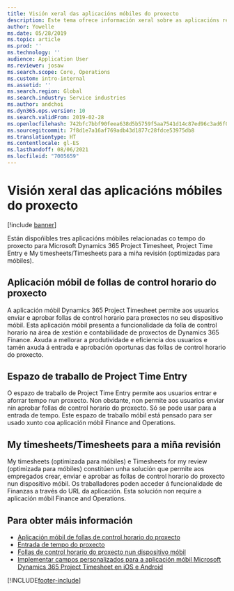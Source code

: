 ```yaml
---
title: Visión xeral das aplicacións móbiles do proxecto
description: Este tema ofrece información xeral sobre as aplicacións relacionadas co tempo do proxecto para Microsoft Dynamics 365 Project Timesheet, Project Time Entry e My timesheets/Timesheets dispoñibles nun dispositivo móbil.
author: Yowelle
ms.date: 05/28/2019
ms.topic: article
ms.prod: ''
ms.technology: ''
audience: Application User
ms.reviewer: josaw
ms.search.scope: Core, Operations
ms.custom: intro-internal
ms.assetid: ''
ms.search.region: Global
ms.search.industry: Service industries
ms.author: andchoi
ms.dyn365.ops.version: 10
ms.search.validFrom: 2019-02-28
ms.openlocfilehash: 742bfc7bbf90feea638d5b5759f5aa7541d14c87ed96c3ad6f074684696e0c73
ms.sourcegitcommit: 7f8d1e7a16af769adb43d1877c28fdce53975db8
ms.translationtype: HT
ms.contentlocale: gl-ES
ms.lasthandoff: 08/06/2021
ms.locfileid: "7005659"
---
```

# <a name="project-mobile-applications-overview"></a>Visión xeral das aplicacións móbiles do proxecto

[!include [banner](../includes/banner.md)]

Están dispoñibles tres aplicacións móbiles relacionadas co tempo do proxecto para Microsoft Dynamics 365 Project Timesheet, Project Time Entry e My timesheets/Timesheets para a miña revisión (optimizadas para móbiles).

## <a name="project-timesheet-mobile-app"></a>Aplicación móbil de follas de control horario do proxecto

A aplicación móbil Dynamics 365 Project Timesheet permite aos usuarios enviar e aprobar follas de control horario para proxectos no seu dispositivo móbil. Esta aplicación móbil presenta a funcionalidade da folla de control horario na área de xestión e contabilidade de proxectos de Dynamics 365 Finance. Axuda a mellorar a produtividade e eficiencia dos usuarios e tamén axuda á entrada e aprobación oportunas das follas de control horario do proxecto.

## <a name="project-time-entry-workspace"></a>Espazo de traballo de Project Time Entry

O espazo de traballo de Project Time Entry permite aos usuarios entrar e aforrar tempo nun proxecto. Non obstante, non permite aos usuarios enviar nin aprobar follas de control horario do proxecto. Só se pode usar para a entrada de tempo. Este espazo de traballo móbil está pensado para ser usado xunto coa aplicación móbil Finance and Operations.

## <a name="my-timesheetstimesheets-for-my-review"></a>My timesheets/Timesheets para a miña revisión

My timesheets (optimizada para móbiles) e Timesheets for my review (optimizada para móbiles) constitúen unha solución que permite aos empregados crear, enviar e aprobar as follas de control horario do proxecto nun dispositivo móbil. Os traballadores poden acceder á funcionalidade de Finanzas a través do URL da aplicación. Esta solución non require a aplicación móbil Finance and Operations.

## <a name="for-more-information"></a>Para obter máis información

- [Aplicación móbil de follas de control horario do proxecto](project-timesheet.md)
- [Entrada de tempo do proxecto]( project-time-entry-mobile-workspace.md)
- [Follas de control horario do proxecto nun dispositivo móbil](Mobile-timesheets.md)
- [Implementar campos personalizados para a aplicación móbil Microsoft Dynamics 365 Project Timesheet en iOS e Android](custom-fields-mobile.md)


[!INCLUDE[footer-include](../includes/footer-banner.md)]